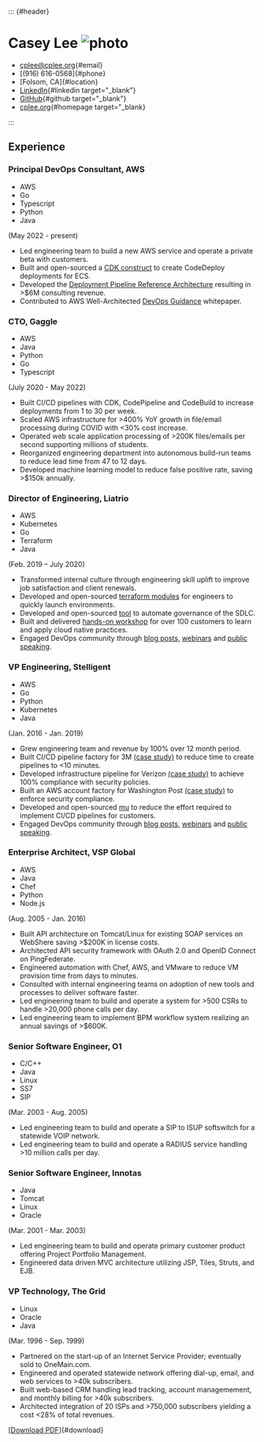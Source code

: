 ::: {#header}

# Casey Lee ![photo](https://www.gravatar.com/avatar/2e6997d8442834a313edc63b08b60a18003ab3634b98d10d9625158a41c33dad)

- [cplee@cplee.org](cplee@cplee.org){#email}
- [(916) 616-0568]{#phone}
- [Folsom, CA]{#location}
- [LinkedIn](https://www.linkedin.com/in/cplee/){#linkedin target="_blank"}
- [GitHub](https://github.com/cplee){#github target="_blank"}
- [cplee.org](https://cplee.org){#homepage target="_blank}

:::

## Experience

### Principal DevOps Consultant, AWS

- AWS
- Go
- Typescript
- Python
- Java

(May 2022 - present)

- Led engineering team to build a new AWS service and operate a private beta with customers.
- Built and open-sourced a [CDK construct](https://github.com/cdklabs/cdk-ecs-codedeploy) to create CodeDeploy deployments for ECS.
- Developed the [Deployment Pipeline Reference Architecture](https://pipelines.devops.aws.dev) resulting in >$6M consulting revenue.
- Contributed to AWS Well-Architected [DevOps Guidance](https://docs.aws.amazon.com/wellarchitected/latest/devops-guidance/devops-guidance.html) whitepaper.

### CTO, Gaggle

- AWS
- Java
- Python
- Go
- Typescript

(July 2020 - May 2022)

- Built CI/CD pipelines with CDK, CodePipeline and CodeBuild to increase deployments from 1 to 30 per week.
- Scaled AWS infrastructure for >400% YoY growth in file/email processing during COVID with <30% cost increase.
- Operated web scale application processing of >200K files/emails per second supporting millions of students.
- Reorganized engineering department into autonomous build-run teams to reduce lead time from 47 to 12 days.
- Developed machine learning model to reduce false positive rate, saving >$150k annually.

### Director of Engineering, Liatrio

- AWS
- Kubernetes
- Go
- Terraform
- Java

(Feb. 2019 – July 2020)

- Transformed internal culture through engineering skill uplift to improve job satisfaction and client renewals.
- Developed and open-sourced [terraform modules](https://github.com/liatrio/lead-terraform) for engineers to quickly launch environments.
- Developed and open-sourced [tool](https://github.com/rode/rode-legacy) to automate governance of the SDLC.
- Built and delivered [hands-on workshop](https://www.liatrio.com/services/ignite-lab) for over 100 customers to learn and apply cloud native practices.
- Engaged DevOps community through [blog posts](https://cplee.org/#blog-posts), [webinars](https://cplee.org/#webinars) and [public speaking](https://cplee.org/#talks).

### VP Engineering, Stelligent

- AWS
- Go
- Python
- Kubernetes
- Java

(Jan. 2016 - Jan. 2019)

- Grew engineering team and revenue by 100% over 12 month period.
- Built CI/CD pipeline factory for 3M [(case study)](https://aws.amazon.com/solutions/case-studies/3m-his-service-catalog/) to reduce time to create pipelines to <10 minutes.
- Developed infrastructure pipeline for Verizon [(case study)](https://aws.amazon.com/partners/success/verizon/) to achieve 100% compliance with security policies.
- Built an AWS account factory for Washington Post [(case study)](https://aws.amazon.com/partners/success/washington-post-stelligent/) to enforce security compliance.
- Developed and open-sourced [mu](https://github.com/stelligent/mu) to reduce the effort required to implement CI/CD pipelines for customers.
- Engaged DevOps community through [blog posts](https://cplee.org/#blog-posts), [webinars](https://cplee.org/#webinars) and [public speaking](https://cplee.org/#talks).

### Enterprise Architect, VSP Global

- AWS
- Java
- Chef
- Python
- Node.js

(Aug. 2005 - Jan. 2016)

- Built API architecture on Tomcat/Linux for existing SOAP services on WebShere saving >$200K in license costs.
- Architected API security framework with OAuth 2.0 and OpenID Connect on PingFederate.
- Engineered automation with Chef, AWS, and VMware to reduce VM provision time from days to minutes.
- Consulted with internal engineering teams on adoption of new tools and processes to deliver software faster.
- Led engineering team to build and operate a system for >500 CSRs to handle >20,000 phone calls per day.
- Led engineering team to implement BPM workflow system realizing an annual savings of >$600K.

### Senior Software Engineer, O1

- C/C++
- Java
- Linux
- SS7
- SIP

(Mar. 2003 - Aug. 2005)

- Led engineering team to build and operate a SIP to ISUP softswitch for a statewide VOIP network.
- Led engineering team to build and operate a RADIUS service handling >10 million calls per day.

### Senior Software Engineer, Innotas

- Java
- Tomcat
- Linux
- Oracle

(Mar. 2001 - Mar. 2003)

- Led engineering team to build and operate primary customer product offering Project Portfolio Management.
- Engineered data driven MVC architecture utilizing JSP, Tiles, Struts, and EJB.

### VP Technology, The Grid

- Linux
- Oracle
- Java

(Mar. 1996 - Sep. 1999)

- Partnered on the start-up of an Internet Service Provider; eventually sold to OneMain.com.
- Engineered and operated statewide network offering dial-up, email, and web services to >40k subscribers.
- Built web-based CRM handling lead tracking, account managemement, and monthly billing for >40k subscribers.
- Architected integration of 20 ISPs and >750,000 subscribers yielding a cost <28% of total revenues.

[[Download PDF](https://cplee.org/resume/casey-lee-resume.pdf)]{#download}
